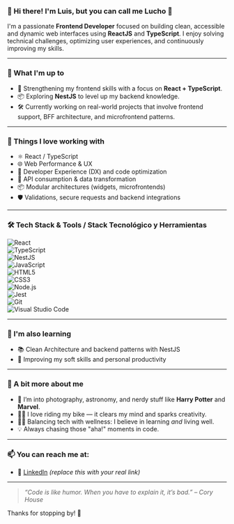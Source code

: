 ### 👋 Hi there! I'm Luis, but you can call me Lucho 🚀

I'm a passionate **Frontend Developer** focused on building clean, accessible and dynamic web interfaces using **ReactJS** and **TypeScript**. I enjoy solving technical challenges, optimizing user experiences, and continuously improving my skills.

---

### 🧠 What I'm up to

- 🔭 Strengthening my frontend skills with a focus on **React + TypeScript**.
- 📦 Exploring **NestJS** to level up my backend knowledge.
- 🛠️ Currently working on real-world projects that involve frontend support, BFF architecture, and microfrontend patterns.

---

### 🧩 Things I love working with

- ⚛️ React / TypeScript
- 🌐 Web Performance & UX
- 🧰 Developer Experience (DX) and code optimization
- 📄 API consumption & data transformation
- 📦 Modular architectures (widgets, microfrontends)
- 🛡️ Validations, secure requests and backend integrations

---

### 🛠️ Tech Stack & Tools / Stack Tecnológico y Herramientas

![React](https://img.shields.io/badge/-ReactJS-61DAFB?style=flat&logo=react&logoColor=000)  
![TypeScript](https://img.shields.io/badge/-TypeScript-3178C6?style=flat&logo=typescript&logoColor=fff)  
![NestJS](https://img.shields.io/badge/-NestJS-E0234E?style=flat&logo=nestjs&logoColor=fff)  
![JavaScript](https://img.shields.io/badge/-JavaScript-F7DF1E?style=flat&logo=javascript&logoColor=000)  
![HTML5](https://img.shields.io/badge/-HTML5-E34F26?style=flat&logo=html5&logoColor=fff)  
![CSS3](https://img.shields.io/badge/-CSS3-1572B6?style=flat&logo=css3&logoColor=fff)  
![Node.js](https://img.shields.io/badge/-Node.js-339933?style=flat&logo=node.js&logoColor=fff)  
![Jest](https://img.shields.io/badge/-Jest-C21325?style=flat&logo=jest&logoColor=fff)  
![Git](https://img.shields.io/badge/-Git-F05032?style=flat&logo=git&logoColor=fff)  
![Visual Studio Code](https://img.shields.io/badge/-VSCode-007ACC?style=flat&logo=visual-studio-code&logoColor=fff)


---

### 🌱 I'm also learning

- 📚 Clean Architecture and backend patterns with NestJS
- 💬 Improving my soft skills and personal productivity

---

### 💬 A bit more about me

- 📸 I’m into photography, astronomy, and nerdy stuff like **Harry Potter** and **Marvel**.
- 🚴‍♂️ I love riding my bike — it clears my mind and sparks creativity.
- 🧘‍♂️ Balancing tech with wellness: I believe in learning *and* living well.
- 💡 Always chasing those "aha!" moments in code.

---

### 📫 You can reach me at:

- 📍 [LinkedIn](https://www.linkedin.com/in/luisjulio) *(replace this with your real link)*

---

> *“Code is like humor. When you have to explain it, it’s bad.” – Cory House*

Thanks for stopping by! 🌟
